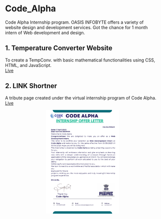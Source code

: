 # Code_Alpha

 Code Alpha Internship program.
OASIS INFOBYTE offers a variety of website design and development services. Got the chance for 1 month intern of Web development and design.



## 1. Temperature Converter Website
To create a TempConv. with basic mathematical functionalities using CSS, HTML, and JavaScript. <br>
[Live](https://ashhar-rahman.github.io/Code_Alpha/TempConverter/index.html)

## 2. LINK Shortner
A tribute page created under the virtual internship program of Code Alpha. <br>
[Live](https://ashhar-rahman.github.io/Code_Alpha/URL_Shortener/index.html)


<div align="center">
<img height="337px" src="https://github.com/ashhar-rahman/Code_Alpha/blob/main/CERTIFICATE/ASHHAR%20RAHMAN%20Offer%20Letter.jpg">
<!-- <img width="337px" src="https://github.com/ashhar-rahman/OASIS-INFOBYTE/blob/main/CERTIFICATE/ASHHAR%20RAHMAN%20Offer%20Letter.jpg"> -->
</div>
